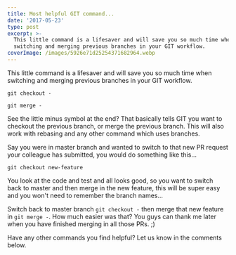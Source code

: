 ```yaml
---
title: Most helpful GIT command...
date: '2017-05-23'
type: post
excerpt: >-
  This little command is a lifesaver and will save you so much time when
  switching and merging previous branches in your GIT workflow.
coverImage: /images/5926e71d25254371682964.webp
---
```

This little command is a lifesaver and will save you so much time when switching and merging previous branches in your GIT workflow.

`git checkout -`

`git merge -`

See the little minus symbol at the end? That basically tells GIT you want to checkout the previous branch, or merge the previous branch. This will also work with rebasing and any other command which uses branches.

Say you were in master branch and wanted to switch to that new PR request your colleague has submitted, you would do something like this...

`git checkout new-feature`

You look at the code and test and all looks good, so you want to switch back to master and then merge in the new feature, this will be super easy and you won't need to remember the branch names...

Switch back to master branch `git checkout -` then merge that new feature in `git merge -`. How much easier was that? You guys can thank me later when you have finished merging in all those PRs. ;)

Have any other commands you find helpful? Let us know in the comments below.
